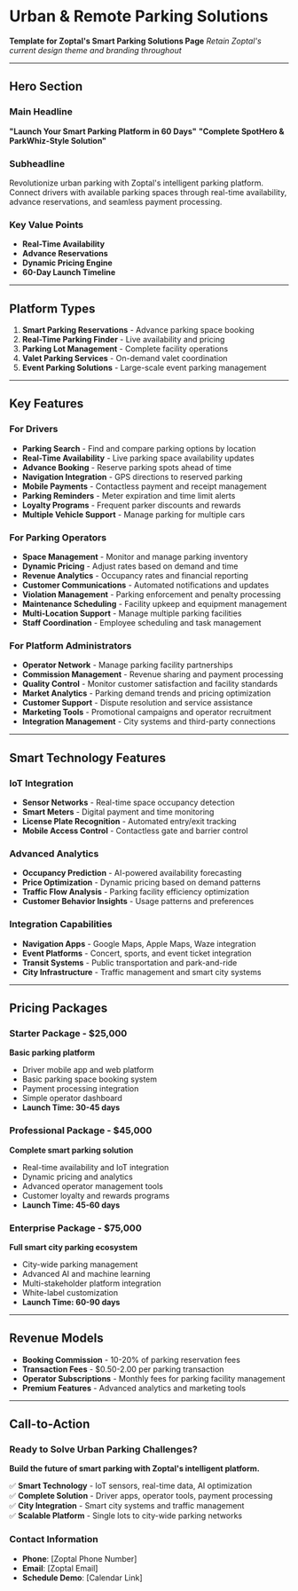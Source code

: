 # Urban & Remote Parking Solutions

**Template for Zoptal's Smart Parking Solutions Page**
*Retain Zoptal's current design theme and branding throughout*

---

## Hero Section

### Main Headline
**"Launch Your Smart Parking Platform in 60 Days"**
**"Complete SpotHero & ParkWhiz-Style Solution"**

### Subheadline
Revolutionize urban parking with Zoptal's intelligent parking platform. Connect drivers with available parking spaces through real-time availability, advance reservations, and seamless payment processing.

### Key Value Points
- **Real-Time Availability**
- **Advance Reservations**
- **Dynamic Pricing Engine**
- **60-Day Launch Timeline**

---

## Platform Types
1. **Smart Parking Reservations** - Advance parking space booking
2. **Real-Time Parking Finder** - Live availability and pricing
3. **Parking Lot Management** - Complete facility operations
4. **Valet Parking Services** - On-demand valet coordination
5. **Event Parking Solutions** - Large-scale event parking management

---

## Key Features

### For Drivers
- **Parking Search** - Find and compare parking options by location
- **Real-Time Availability** - Live parking space availability updates
- **Advance Booking** - Reserve parking spots ahead of time
- **Navigation Integration** - GPS directions to reserved parking
- **Mobile Payments** - Contactless payment and receipt management
- **Parking Reminders** - Meter expiration and time limit alerts
- **Loyalty Programs** - Frequent parker discounts and rewards
- **Multiple Vehicle Support** - Manage parking for multiple cars

### For Parking Operators
- **Space Management** - Monitor and manage parking inventory
- **Dynamic Pricing** - Adjust rates based on demand and time
- **Revenue Analytics** - Occupancy rates and financial reporting
- **Customer Communications** - Automated notifications and updates
- **Violation Management** - Parking enforcement and penalty processing
- **Maintenance Scheduling** - Facility upkeep and equipment management
- **Multi-Location Support** - Manage multiple parking facilities
- **Staff Coordination** - Employee scheduling and task management

### For Platform Administrators
- **Operator Network** - Manage parking facility partnerships
- **Commission Management** - Revenue sharing and payment processing
- **Quality Control** - Monitor customer satisfaction and facility standards
- **Market Analytics** - Parking demand trends and pricing optimization
- **Customer Support** - Dispute resolution and service assistance
- **Marketing Tools** - Promotional campaigns and operator recruitment
- **Integration Management** - City systems and third-party connections

---

## Smart Technology Features

### IoT Integration
- **Sensor Networks** - Real-time space occupancy detection
- **Smart Meters** - Digital payment and time monitoring
- **License Plate Recognition** - Automated entry/exit tracking
- **Mobile Access Control** - Contactless gate and barrier control

### Advanced Analytics
- **Occupancy Prediction** - AI-powered availability forecasting
- **Price Optimization** - Dynamic pricing based on demand patterns
- **Traffic Flow Analysis** - Parking facility efficiency optimization
- **Customer Behavior Insights** - Usage patterns and preferences

### Integration Capabilities
- **Navigation Apps** - Google Maps, Apple Maps, Waze integration
- **Event Platforms** - Concert, sports, and event ticket integration
- **Transit Systems** - Public transportation and park-and-ride
- **City Infrastructure** - Traffic management and smart city systems

---

## Pricing Packages

### Starter Package - $25,000
**Basic parking platform**
- Driver mobile app and web platform
- Basic parking space booking system
- Payment processing integration
- Simple operator dashboard
- **Launch Time: 30-45 days**

### Professional Package - $45,000
**Complete smart parking solution**
- Real-time availability and IoT integration
- Dynamic pricing and analytics
- Advanced operator management tools
- Customer loyalty and rewards programs
- **Launch Time: 45-60 days**

### Enterprise Package - $75,000
**Full smart city parking ecosystem**
- City-wide parking management
- Advanced AI and machine learning
- Multi-stakeholder platform integration
- White-label customization
- **Launch Time: 60-90 days**

---

## Revenue Models
- **Booking Commission** - 10-20% of parking reservation fees
- **Transaction Fees** - $0.50-2.00 per parking transaction
- **Operator Subscriptions** - Monthly fees for parking facility management
- **Premium Features** - Advanced analytics and marketing tools

---

## Call-to-Action

### Ready to Solve Urban Parking Challenges?

**Build the future of smart parking with Zoptal's intelligent platform.**

✅ **Smart Technology** - IoT sensors, real-time data, AI optimization  
✅ **Complete Solution** - Driver apps, operator tools, payment processing  
✅ **City Integration** - Smart city systems and traffic management  
✅ **Scalable Platform** - Single lots to city-wide parking networks  

### Contact Information
- **Phone**: [Zoptal Phone Number]
- **Email**: [Zoptal Email]
- **Schedule Demo**: [Calendar Link]